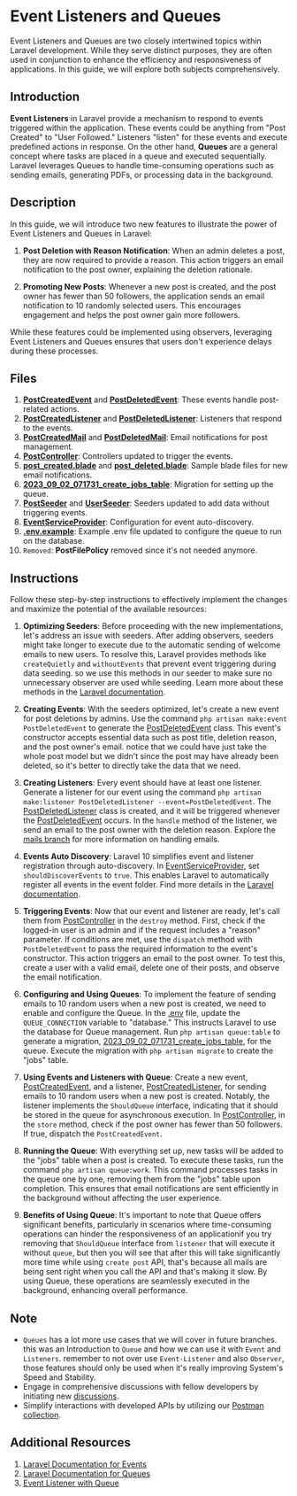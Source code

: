 # Event Listeners and Queues

Event Listeners and Queues are two closely intertwined topics within Laravel development. While they serve distinct purposes, they are often used in conjunction to enhance the efficiency and responsiveness of applications. In this guide, we will explore both subjects comprehensively.

## Introduction

**Event Listeners** in Laravel provide a mechanism to respond to events triggered within the application. These events could be anything from "Post Created" to "User Followed." Listeners "listen" for these events and execute predefined actions in response. On the other hand, **Queues** are a general concept where tasks are placed in a queue and executed sequentially. Laravel leverages Queues to handle time-consuming operations such as sending emails, generating PDFs, or processing data in the background.

## Description

In this guide, we will introduce two new features to illustrate the power of Event Listeners and Queues in Laravel:

1. **Post Deletion with Reason Notification**: When an admin deletes a post, they are now required to provide a reason. This action triggers an email notification to the post owner, explaining the deletion rationale.

2. **Promoting New Posts**: Whenever a new post is created, and the post owner has fewer than 50 followers, the application sends an email notification to 10 randomly selected users. This encourages engagement and helps the post owner gain more followers.

While these features could be implemented using observers, leveraging Event Listeners and Queues ensures that users don't experience delays during these processes.

## Files
1. [**PostCreatedEvent**](app/Events/PostCreatedEvent.php) and [**PostDeletedEvent**](app/Events/PostDeletedEvent.php): These events handle post-related actions.
2. [**PostCreatedListener**](app/Listeners/PostCreatedListener.php) and [**PostDeletedListener**](app/Listeners/PostDeletedListener.php): Listeners that respond to the events.
3. [**PostCreatedMail**](app/Mail/PostCreatedMail.php) and [**PostDeletedMail**](app/Mail/PostDeletedMail.php): Email notifications for post management.
4. [**PostController**](app/Http/Controllers/Api/v1/PostController.php): Controllers updated to trigger the events.
5. [**post_created.blade**](resources/views/post_created.blade.php) and [**post_deleted.blade**](resources/views/post_deleted.blade.php): Sample blade files for new email notifications.
6. [**2023_09_02_071731_create_jobs_table**](database/migrations/2023_09_02_071731_create_jobs_table.php): Migration for setting up the queue.
7. [**PostSeeder**](database/seeders/PostSeeder.php) and [**UserSeeder**](database/seeders/UserSeeder.php): Seeders updated to add data without triggering events.
8. [**EventServiceProvider**](app/Providers/EventServiceProvider.php): Configuration for event auto-discovery.
9. [**.env.example**](.env.example): Example .env file updated to configure the queue to run on the database.
10. `Removed`: **PostFilePolicy** removed since it's not needed anymore.
## Instructions

Follow these step-by-step instructions to effectively implement the changes and maximize the potential of the available resources:

1. **Optimizing Seeders**: Before proceeding with the new implementations, let's address an issue with seeders. After adding observers, seeders might take longer to execute due to the automatic sending of welcome emails to new users. To resolve this, Laravel provides methods like `createQuietly` and `withoutEvents` that prevent event triggering during data seeding.
so we use this methods in our seeder to make sure no unnecessary observer are used while seeding. Learn more about these methods in the [Laravel documentation](https://laravel.com/docs/10.x/eloquent-relationships#the-create-method).

2. **Creating Events**: With the seeders optimized, let's create a new event for post deletions by admins. Use the command `php artisan make:event PostDeletedEvent` to generate the [PostDeletedEvent](app/Events/PostDeletedEvent.php) class. This event's constructor accepts essential data such as post title, deletion reason, and the post owner's email. notice that we could have just take the whole post model but we didn't since the post may have already been deleted, so it's better to directly take the data that we need.

3. **Creating Listeners**: Every event should have at least one listener. Generate a listener for our event using the command `php artisan make:listener PostDeletedListener --event=PostDeletedEvent`. The [PostDeletedListener](app/Listeners/PostDeletedListener.php) class is created, and it will be triggered whenever the [PostDeletedEvent](app/Events/PostDeletedEvent.php) occurs. In the `handle` method of the listener, we send an email to the post owner with the deletion reason. Explore the [mails branch](https://github.com/mazimez/laravel-hands-on/tree/sending-mails) for more information on handling emails.

4. **Events Auto Discovery**: Laravel 10 simplifies event and listener registration through auto-discovery. In [EventServiceProvider](app/Providers/EventServiceProvider.php), set `shouldDiscoverEvents` to `true`. This enables Laravel to automatically register all events in the event folder. Find more details in the [Laravel documentation](https://laravel.com/docs/10.x/events#event-discovery).

5. **Triggering Events**: Now that our event and listener are ready, let's call them from [PostController](app/Http/Controllers/Api/v1/PostController.php) in the `destroy` method. First, check if the logged-in user is an admin and if the request includes a "reason" parameter. If conditions are met, use the `dispatch` method with `PostDeletedEvent` to pass the required information to the event's constructor. This action triggers an email to the post owner. To test this, create a user with a valid email, delete one of their posts, and observe the email notification.

6. **Configuring and Using Queues**: To implement the feature of sending emails to 10 random users when a new post is created, we need to enable and configure the Queue. In the [.env](.env) file, update the `QUEUE_CONNECTION` variable to "database." This instructs Laravel to use the database for Queue management. Run `php artisan queue:table` to generate a migration, [2023_09_02_071731_create_jobs_table](database/migrations/2023_09_02_071731_create_jobs_table.php), for the queue. Execute the migration with `php artisan migrate` to create the "jobs" table.

7. **Using Events and Listeners with Queue**: Create a new event, [PostCreatedEvent](app/Events/PostCreatedEvent.php), and a listener, [PostCreatedListener](app/Listeners/PostCreatedListener.php), for sending emails to 10 random users when a new post is created. Notably, the listener implements the `ShouldQueue` interface, indicating that it should be stored in the queue for asynchronous execution. In [PostController](app/Http/Controllers/Api/v1/PostController.php), in the `store` method, check if the post owner has fewer than 50 followers. If true, dispatch the `PostCreatedEvent`.

8. **Running the Queue**: With everything set up, new tasks will be added to the "jobs" table when a post is created. To execute these tasks, run the command `php artisan queue:work`. This command processes tasks in the queue one by one, removing them from the "jobs" table upon completion. This ensures that email notifications are sent efficiently in the background without affecting the user experience.

9. **Benefits of Using Queue**: It's important to note that Queue offers significant benefits, particularly in scenarios where time-consuming operations can hinder the responsiveness of an applicationif you try removing that `ShouldQueue` interface from `listener` that will execute it without `queue`, but then you will see that after this will take significantly more time while using `create post` API, that's because all mails are being sent right when you call the API and that's making it slow.
By using Queue, these operations are seamlessly executed in the background, enhancing overall performance.

## Note

- `Queues` has a lot more use cases that we will cover in future branches. this was an Introduction to `Queue` and how we can use it with `Event` and `Listeners`. remember to not over use `Event-Listener` and also `Observer`, those features should only be used when it's really improving System's Speed and Stability.
- Engage in comprehensive discussions with fellow developers by initiating new [discussions](https://github.com/mazimez/laravel-hands-on/discussions).
- Simplify interactions with developed APIs by utilizing our [Postman collection](https://elements.getpostman.com/redirect?entityId=13692349-4c7deece-f174-43a3-adfa-95e6cf36792b&entityType=collection).

## Additional Resources

1. [Laravel Documentation for Events](https://laravel.com/docs/10.x/events#main-content)
1. [Laravel Documentation for Queues](https://laravel.com/docs/10.x/queues#main-content)
2. [Event Listener with Queue](https://ahmedshaltout.com/laravel/laravel-events-listeners-with-queue-tutorial/)
